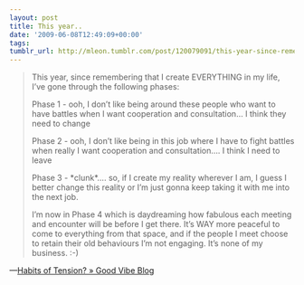 ```yaml
---
layout: post
title: This year..
date: '2009-06-08T12:49:09+00:00'
tags: 
tumblr_url: http://mleon.tumblr.com/post/120079091/this-year-since-remembering-that-i-create
---
```

<blockquote><p>This year, since remembering that I create EVERYTHING in my life, I’ve gone through the following phases:</p>

<p>Phase 1 - ooh, I don’t like being around these people who want to have battles when I want cooperation and consultation… I think they need to change </p>

<p>Phase 2 - ooh, I don’t like being in this job where I have to fight battles when really I want cooperation and consultation…. I think I need to leave </p>

<p>Phase 3 - *clunk*…. so, if I create my reality wherever I am, I guess I better change this reality or I’m just gonna keep taking it with me into the next job.</p>

<p>I’m now in Phase 4 which is daydreaming how fabulous each meeting and encounter will be before I get there. It’s WAY more peaceful to come to everything from that space, and if the people I meet choose to retain their old behaviours I’m not engaging. It’s none of my business. :-)</p></blockquote>&#8212;<a href="http://goodvibeblog.com/2009/06/07/habits-of-tension/">Habits of Tension?&#160;» Good Vibe Blog</a>
